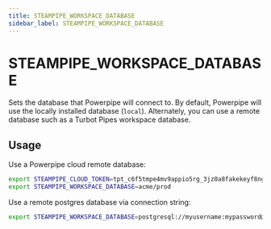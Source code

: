 ```yaml
---
title: STEAMPIPE_WORKSPACE_DATABASE
sidebar_label: STEAMPIPE_WORKSPACE_DATABASE
---
```



# STEAMPIPE_WORKSPACE_DATABASE
Sets the database that Powerpipe will connect to. By default, Powerpipe will use the locally installed database (`local`).  Alternately, you can use a remote database such as a Turbot Pipes workspace database.

## Usage 
Use a Powerpipe cloud remote database:
```bash
export STEAMPIPE_CLOUD_TOKEN=tpt_c6f5tmpe4mv9appio5rg_3jz0a8fakekeyf8ng72qr646
export STEAMPIPE_WORKSPACE_DATABASE=acme/prod
```

Use a remote postgres database via connection string:
```bash
export STEAMPIPE_WORKSPACE_DATABASE=postgresql://myusername:mypassword@acme-prod.apse1.db.cloud.turbot.io:9193/aaa000
```